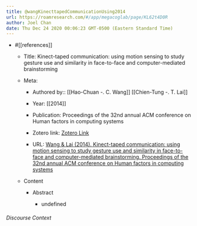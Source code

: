 ```yaml
---
title: @wangKinecttapedCommunicationUsing2014
url: https://roamresearch.com/#/app/megacoglab/page/KL62t4D0R
author: Joel Chan
date: Thu Dec 24 2020 00:06:23 GMT-0500 (Eastern Standard Time)
---
```


- #[[references]]

    - Title: Kinect-taped communication: using motion sensing to study gesture use and similarity in face-to-face and computer-mediated brainstorming

    - Meta:

        - Authored by:: [[Hao-Chuan -. C. Wang]] [[Chien-Tung -. T. Lai]]

        - Year: [[2014]]

        - Publication: Proceedings of the 32nd annual ACM conference on Human factors in computing systems

        - Zotero link: [Zotero Link](zotero://select/items/1_FKAHBTJU)

        - URL: [Wang & Lai (2014). Kinect-taped communication: using motion sensing to study gesture use and similarity in face-to-face and computer-mediated brainstorming. Proceedings of the 32nd annual ACM conference on Human factors in computing systems](undefined)

    - Content

        - Abstract

            - undefined

###### Discourse Context


